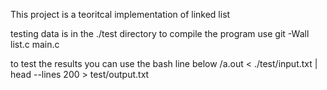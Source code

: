 This project is a teoritcal implementation of linked list

testing data is in the ./test directory to compile the program use 
git -Wall list.c main.c 

to test the results you can use the bash line below 
/a.out < ./test/input.txt | head --lines 200 > test/output.txt 